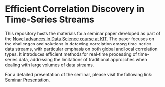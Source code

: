 # Efficient Correlation Discovery in Time-Series Streams

This repository hosts the materials for a seminar paper developed as part of
the [Novel advances in Data Science course at KIT](https://dbis.ipd.kit.edu/english/3211_3248.php).
The paper focuses on the challenges and solutions in detecting correlation among time-series data streams, with
particular emphasis on both global and local correlation types. It introduces efficient methods for real-time processing
of time-series data, addressing the limitations of traditional approaches when dealing with large volumes of data
streams.

For a detailed presentation of the seminar, please visit the following
link: [Seminar Presentation](https://docs.google.com/presentation/d/1UfMwFR5Mm4Xv2zQYURbTDhfxTZu4Y0Dins4H3KoQQAg/edit?usp=sharing).